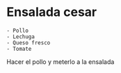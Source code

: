 # Ensalada cesar

```
- Pollo
- Lechuga
- Queso fresco
- Tomate
```

Hacer el pollo y meterlo a la ensalada

